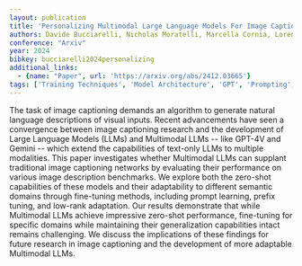 ```yaml
---
layout: publication
title: 'Personalizing Multimodal Large Language Models For Image Captioning: An Experimental Analysis'
authors: Davide Bucciarelli, Nicholas Moratelli, Marcella Cornia, Lorenzo Baraldi, Rita Cucchiara
conference: "Arxiv"
year: 2024
bibkey: bucciarelli2024personalizing
additional_links:
  - {name: "Paper", url: 'https://arxiv.org/abs/2412.03665'}
tags: ['Training Techniques', 'Model Architecture', 'GPT', 'Prompting', 'Fine-Tuning', 'Multimodal Models', 'Pretraining Methods']
---
```

The task of image captioning demands an algorithm to generate natural
language descriptions of visual inputs. Recent advancements have seen a
convergence between image captioning research and the development of Large
Language Models (LLMs) and Multimodal LLMs -- like GPT-4V and Gemini -- which
extend the capabilities of text-only LLMs to multiple modalities. This paper
investigates whether Multimodal LLMs can supplant traditional image captioning
networks by evaluating their performance on various image description
benchmarks. We explore both the zero-shot capabilities of these models and
their adaptability to different semantic domains through fine-tuning methods,
including prompt learning, prefix tuning, and low-rank adaptation. Our results
demonstrate that while Multimodal LLMs achieve impressive zero-shot
performance, fine-tuning for specific domains while maintaining their
generalization capabilities intact remains challenging. We discuss the
implications of these findings for future research in image captioning and the
development of more adaptable Multimodal LLMs.
